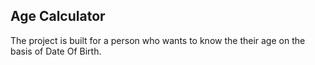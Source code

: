 ## Age Calculator
The project is built for a person who wants to know the their age on the basis of Date Of Birth.
